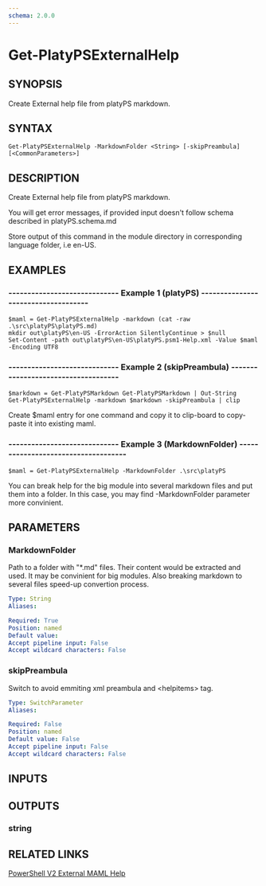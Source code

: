 ```yaml
---
schema: 2.0.0
---
```


# Get-PlatyPSExternalHelp
## SYNOPSIS
Create External help file from platyPS markdown.

## SYNTAX

```
Get-PlatyPSExternalHelp -MarkdownFolder <String> [-skipPreambula] [<CommonParameters>]
```

## DESCRIPTION
Create External help file from platyPS markdown.

You will get error messages, if provided input doesn't follow schema described in platyPS.schema.md

Store output of this command in the module directory in corresponding language folder, i.e en-US.

## EXAMPLES

### ----------------------------- Example 1 (platyPS) ------------------------------------
```
$maml = Get-PlatyPSExternalHelp -markdown (cat -raw .\src\platyPS\platyPS.md)
mkdir out\platyPS\en-US -ErrorAction SilentlyContinue > $null
Set-Content -path out\platyPS\en-US\platyPS.psm1-Help.xml -Value $maml -Encoding UTF8
```



### ----------------------------- Example 2 (skipPreambula) ------------------------------------
```
$markdown = Get-PlatyPSMarkdown Get-PlatyPSMarkdown | Out-String
Get-PlatyPSExternalHelp -markdown $markdown -skipPreambula | clip
```

Create $maml entry for one command and copy it to clip-board to copy-paste it into existing maml.

### ----------------------------- Example 3 (MarkdownFolder) ------------------------------------
```
$maml = Get-PlatyPSExternalHelp -MarkdownFolder .\src\platyPS
```

You can break help for the big module into several markdown files and put them into a folder. In this case, you may find -MarkdownFolder parameter more convinient.

## PARAMETERS

### MarkdownFolder
Path to a folder with "*.md" files. Their content would be extracted and used. It may be convinient for big modules. Also breaking markdown to several files speed-up convertion process.

```yaml
Type: String
Aliases: 

Required: True
Position: named
Default value: 
Accept pipeline input: False
Accept wildcard characters: False
```

### skipPreambula
Switch to avoid emmiting xml preambula and \<helpitems\> tag.

```yaml
Type: SwitchParameter
Aliases: 

Required: False
Position: named
Default value: False
Accept pipeline input: False
Accept wildcard characters: False
```

## INPUTS

## OUTPUTS

### string
## RELATED LINKS

[PowerShell V2 External MAML Help](https://blogs.msdn.microsoft.com/powershell/2008/12/24/powershell-v2-external-maml-help/)


